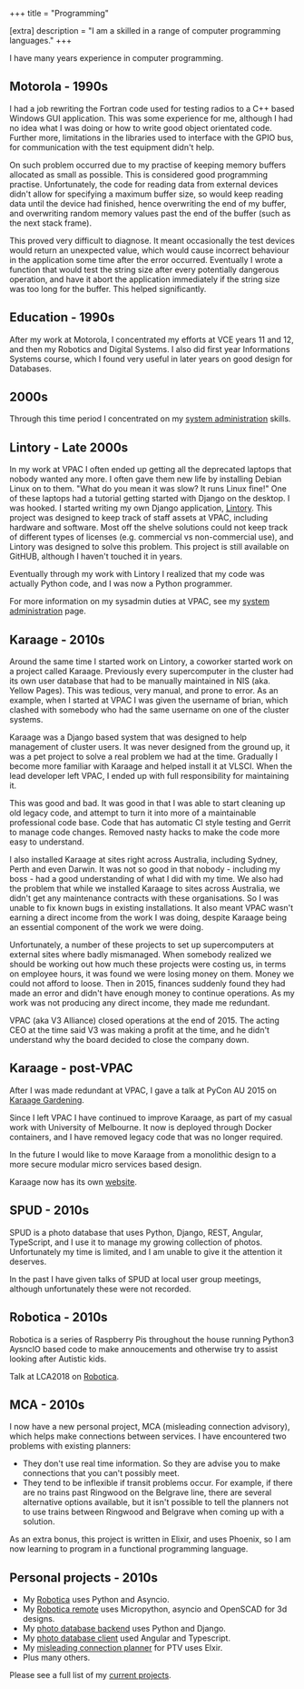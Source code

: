 +++
title = "Programming"

[extra]
description = "I am a skilled in a range of computer programming languages."
+++

I have many years experience in computer programming.

## Motorola - 1990s

I had a job rewriting the Fortran code used for testing radios to a C++ based
Windows GUI application. This was some experience for me, although I had no
idea what I was doing or how to write good object orientated code. Further
more, limitations in the libraries used to interface with the GPIO bus, for
communication with the test equipment didn't help.

On such problem occurred due to my practise of keeping memory buffers allocated
as small as possible. This is considered good programming practise.
Unfortunately, the code for reading data from external devices didn't allow for
specifying a maximum buffer size, so would keep reading data until the device
had finished, hence overwriting the end of my buffer, and overwriting random
memory values past the end of the buffer (such as the next stack frame).

This proved very difficult to diagnose. It meant occasionally the test devices
would return an unexpected value, which would cause incorrect behaviour in the
application some time after the error occurred. Eventually I wrote a function
that would test the string size after every potentially dangerous operation,
and have it abort the application immediately if the string size was too long
for the buffer. This helped significantly.

## Education - 1990s

After my work at Motorola, I concentrated my efforts at VCE years 11 and 12,
and then my Robotics and Digital Systems. I also did first year Informations
Systems course, which I found very useful in later years on good design for
Databases.

## 2000s

Through this time period I concentrated on my [system
administration](@/skills/sysadmin.md) skills.

## Lintory - Late 2000s

In my work at VPAC I often ended up getting all the deprecated laptops that
nobody wanted any more. I often gave them new life by installing Debian Linux
on to them. "What do you mean it was slow? It runs Linux fine!" One of these
laptops had a tutorial getting started with Django on the desktop. I was
hooked. I started writing my own Django application,
[Lintory](https://github.com/vpac/lintory). This project was designed to keep
track of staff assets at VPAC, including hardware and software. Most off the
shelve solutions could not keep track of different types of licenses (e.g.
commercial vs non-commercial use), and Lintory was designed to solve this
problem. This project is still available on GitHUB, although I haven't touched
it in years.

Eventually through my work with Lintory I realized that my code was actually
Python code, and I was now a Python programmer.

For more information on my sysadmin duties at VPAC, see my [system
administration](@/skills/sysadmin.md) page.

## Karaage - 2010s

Around the same time I started work on Lintory, a coworker started work on a
project called Karaage. Previously every supercomputer in the cluster had its
own user database that had to be manually maintained in NIS (aka. Yellow Pages).
This was tedious, very manual, and prone to error. As an example, when I
started at VPAC I was given the username of brian, which clashed with somebody
who had the same username on one of the cluster systems.

Karaage was a Django based system that was designed to help management of
cluster users. It was never designed from the ground up, it was a pet project
to solve a real problem we had at the time. Gradually I become more familiar
with Karaage and helped install it at VLSCI. When the lead developer left VPAC,
I ended up with full responsibility for maintaining it.

This was good and bad. It was good in that I was able to start cleaning up old
legacy code, and attempt to turn it into more of a maintainable professional
code base. Code that has automatic CI style testing and Gerrit to manage
code changes. Removed nasty hacks to make the code more easy to understand.

I also installed Karaage at sites right across Australia, including
Sydney, Perth and even Darwin. It was not so good in that nobody - including
my boss - had a good understanding of what I did with my time. We also had the
problem that while we installed Karaage to sites across Australia, we didn't
get any maintenance contracts with these organisations. So I was unable to
fix known bugs in existing installations. It also meant VPAC wasn't earning
a direct income from the work I was doing, despite Karaage being an essential
component of the work we were doing.

Unfortunately, a number of these projects to set up supercomputers at external
sites where badly mismanaged. When somebody realized we should be working out
how much these projects were costing us, in terms on employee hours, it was
found we were losing money on them. Money we could not afford to loose. Then in
2015, finances suddenly found they had made an error and didn't have enough
money to continue operations. As my work was not producing any direct income,
they made me redundant.

VPAC (aka V3 Alliance) closed operations at the end of 2015. The acting CEO
at the time said V3 was making a profit at the time, and he didn't understand
why the board decided to close the company down.

## Karaage - post-VPAC

After I was made redundant at VPAC, I gave a talk at PyCon AU 2015 on
[Karaage Gardening](@/talks/2015-07-31-karaage.md).

Since I left VPAC I have continued to improve Karaage, as part of my casual
work with University of Melbourne. It now is deployed through Docker
containers, and I have removed legacy code that was no longer required.

In the future I would like to move Karaage from a monolithic design to a more
secure modular micro services based design.

Karaage now has its own [website](https://karaage-cluster.github.io/).

## SPUD - 2010s

SPUD is a photo database that uses Python, Django, REST, Angular, TypeScript,
and I use it to manage my growing collection of photos. Unfortunately my time
is limited, and I am unable to give it the attention it deserves.

In the past I have given talks of SPUD at local user group meetings, although
unfortunately these were not recorded.

## Robotica - 2010s

Robotica is a series of Raspberry Pis throughout the house running Python3
AysncIO based code to make annoucements and otherwise try to assist looking
after Autistic kids.

Talk at LCA2018 on [Robotica](@posts/talks/2018-01-26-robotica.md).

## MCA - 2010s

I now have a new personal project, MCA (misleading connection advisory),
which helps make connections between services. I have encountered two problems
with existing planners:

- They don't use real time information. So they are advise you to make
  connections that you can't possibly meet.
- They tend to be inflexible if transit problems occur. For example, if there
  are no trains past Ringwood on the Belgrave line, there are several alternative
  options available, but it isn't possible to tell the planners not to use
  trains between Ringwood and Belgrave when coming up with a solution.

As an extra bonus, this project is written in Elixir, and uses Phoenix, so
I am now learning to program in a functional programming language.

## Personal projects - 2010s

- My [Robotica](https://github.com/brianmay/robotica/) uses Python and Asyncio.
- My [Robotica remote](https://github.com/brianmay/robotica/) uses Micropython, asyncio and OpenSCAD for 3d designs.
- My [photo database backend](https://github.com/brianmay/spud/) uses Python and Django.
- My [photo database client](https://github.com/brianmay/spud-client/) used Angular and Typescript.
- My [misleading connection planner](https://github.com/brianmay/mca/) for PTV uses Elxir.
- Plus many others.

Please see a full list of my [current projects](@/projects/_index.md).
